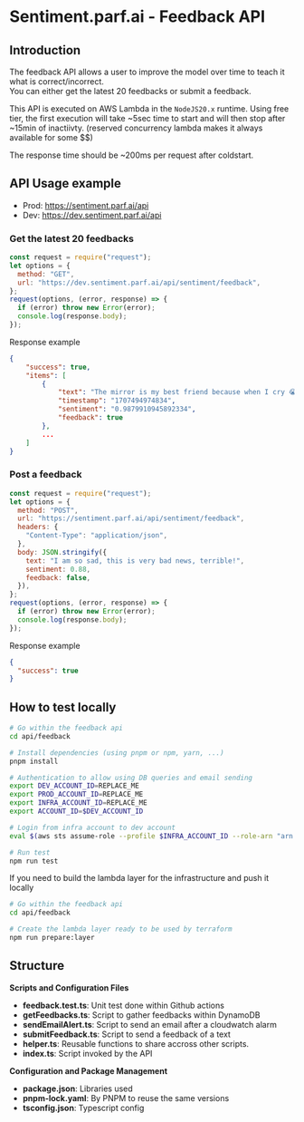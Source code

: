# Sentiment.parf.ai - Feedback API

## Introduction

The feedback API allows a user to improve the model over time to teach it what is correct/incorrect.  
You can either get the latest 20 feedbacks or submit a feedback.

This API is executed on AWS Lambda in the `NodeJS20.x` runtime.
Using free tier, the first execution will take ~5sec time to start and will then stop after ~15min of inactiivty. (reserved concurrency lambda makes it always available for some $$)

The response time should be ~200ms per request after coldstart.

## API Usage example

- Prod: https://sentiment.parf.ai/api
- Dev: https://dev.sentiment.parf.ai/api

### Get the latest 20 feedbacks

```js
const request = require("request");
let options = {
  method: "GET",
  url: "https://dev.sentiment.parf.ai/api/sentiment/feedback",
};
request(options, (error, response) => {
  if (error) throw new Error(error);
  console.log(response.body);
});
```

Response example

```json
{
    "success": true,
    "items": [
        {
            "text": "The mirror is my best friend because when I cry 😭 it never laughs😂.",
            "timestamp": "1707494974834",
            "sentiment": "0.9879910945892334",
            "feedback": true
        },
        ...
    ]
}
```

### Post a feedback

```js
const request = require("request");
let options = {
  method: "POST",
  url: "https://sentiment.parf.ai/api/sentiment/feedback",
  headers: {
    "Content-Type": "application/json",
  },
  body: JSON.stringify({
    text: "I am so sad, this is very bad news, terrible!",
    sentiment: 0.88,
    feedback: false,
  }),
};
request(options, (error, response) => {
  if (error) throw new Error(error);
  console.log(response.body);
});
```

Response example

```json
{
  "success": true
}
```

## How to test locally

```bash
# Go within the feedback api
cd api/feedback

# Install dependencies (using pnpm or npm, yarn, ...)
pnpm install

# Authentication to allow using DB queries and email sending
export DEV_ACCOUNT_ID=REPLACE_ME
export PROD_ACCOUNT_ID=REPLACE_ME
export INFRA_ACCOUNT_ID=REPLACE_ME
export ACCOUNT_ID=$DEV_ACCOUNT_ID

# Login from infra account to dev account
eval $(aws sts assume-role --profile $INFRA_ACCOUNT_ID --role-arn "arn:aws:iam::"$ACCOUNT_ID":role/provision" --role-session-name AWSCLI-Session | jq -r '.Credentials | "export AWS_ACCESS_KEY_ID=\(.AccessKeyId)\nexport AWS_SECRET_ACCESS_KEY=\(.SecretAccessKey)\nexport AWS_SESSION_TOKEN=\(.SessionToken)\n"')

# Run test
npm run test
```

If you need to build the lambda layer for the infrastructure and push it locally
```sh
# Go within the feedback api
cd api/feedback

# Create the lambda layer ready to be used by terraform
npm run prepare:layer
```

## Structure

**Scripts and Configuration Files**

- **feedback.test.ts**: Unit test done within Github actions
- **getFeedbacks.ts**: Script to gather feedbacks within DynamoDB
- **sendEmailAlert.ts**: Script to send an email after a cloudwatch alarm
- **submitFeedback.ts**: Script to send a feedback of a text
- **helper.ts**: Reusable functions to share accross other scripts.
- **index.ts**: Script invoked by the API

**Configuration and Package Management**
- **package.json**: Libraries used
- **pnpm-lock.yaml**: By PNPM to reuse the same versions
- **tsconfig.json**: Typescript config
